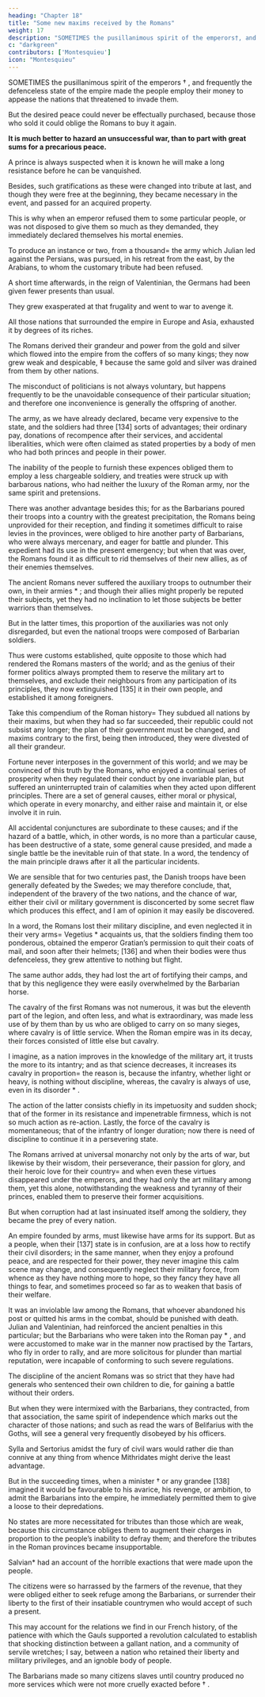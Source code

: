 ```yaml
---
heading: "Chapter 18"
title: "Some new maxims received by the Romans"
weight: 17
description: "SOMETIMES the pusillanimous spirit of the emperors†, and frequently the defenceless state of the empire made the people employ their money to appease the nations that threatened to invade them"
c: "darkgreen"
contributors: ['Montesquieu']
icon: "Montesquieu"
---
```




SOMETIMES the pusillanimous spirit of the emperors † , and frequently the defenceless state of the empire made the people employ their money to appease the nations that threatened to invade them.

But the desired peace could never be effectually purchased, because those who sold it could oblige the Romans to buy it again.

**It is much better to hazard an unsuccessful war, than to part with great sums for a precarious peace.**

A prince is always suspected when it is known he will make a long resistance before he can be vanquished.

Besides, such gratifications as these were changed into tribute at last, and though they were free at the beginning, they became necessary in the event, and passed for an acquired property.

This is why when an emperor refused them to some particular people, or was not disposed to give them so much as they demanded, they immediately declared themselves his mortal enemies. 

To produce an instance or two, from a thousand=  the army which Julian led against the Persians, was pursued, in his retreat from the east, by the Arabians, to whom the customary tribute had been refused.

A short time afterwards, in the reign of Valentinian, the Germans had been given fewer presents than usual.

They grew exasperated at that frugality and went to war to avenge it. 

<!-- , and these northern people being already influenced by a point of honour, avenged themselves of this pretended insult by a cruel war. -->

All those nations that surrounded the empire in Europe and Asia, exhausted it by degrees of its riches.

The Romans derived their grandeur and power from the gold and silver which flowed into the empire from the coffers of so many kings; they now grew weak and despicable, ‡ because the same gold and silver was drained from them by other nations.

The misconduct of politicians is not always voluntary, but happens frequently to be the unavoidable consequence of their particular situation; and therefore one inconvenience is generally the offspring of another.

The army, as we have already declared, became very expensive to the state, and the soldiers had three [134] sorts of advantages; their ordinary pay, donations of recompence after their services, and accidental liberalities, which were often claimed as stated properties by a body of men who had both princes and people in their power.

The inability of the people to furnish these expences obliged them to employ a less chargeable soldiery, and treaties were struck up with barbarous nations, who had neither the luxury of the Roman army, nor the same spirit and pretensions.

There was another advantage besides this; for as the Barbarians poured their troops into a country with the greatest precipitation, the Romans being unprovided for their reception, and finding it sometimes difficult to raise levies in the provinces, were obliged to hire another party of Barbarians, who were always mercenary, and eager for battle and plunder. This expedient had its use in the present emergency; but when that was over, the Romans found it as difficult to rid themselves of their new allies, as of their enemies themselves.

The ancient Romans never suffered the auxiliary troops to outnumber their own, in their armies * ; and though their allies might properly be reputed their subjects, yet they had no inclination to let those subjects be better warriors than themselves.

But in the latter times, this proportion of the auxiliaries was not only disregarded, but even the national troops were composed of Barbarian soldiers.

Thus were customs established, quite opposite to those which had rendered the Romans masters of the world; and as the genius of their former politics always prompted them to reserve the military art to themselves, and exclude their neighbours from any participation of its principles, they now extinguished [135] it in their own people, and established it among foreigners.

Take this compendium of the Roman history=  They subdued all nations by their maxims, but when they had so far succeeded, their republic could not subsist any longer; the plan of their government must be changed, and maxims contrary to the first, being then introduced, they were divested of all their grandeur.

Fortune never interposes in the government of this world; and we may be convinced of this truth by the Romans, who enjoyed a continual series of prosperity when they regulated their conduct by one invariable plan, but suffered an uninterrupted train of calamities when they acted upon different principles. There are a set of general causes, either moral or physical, which operate in every monarchy, and either raise and maintain it, or else involve it in ruin. 

All accidental conjunctures are subordinate to these causes; and if the hazard of a battle, which, in other words, is no more than a particular cause, has been destructive of a state, some general cause presided, and made a single battle be the inevitable ruin of that state. In a word, the tendency of the main principle draws after it all the particular incidents.

We are sensible that for two centuries past, the Danish troops have been generally defeated by the Swedes; we may therefore conclude, that, independent of the bravery of the two nations, and the chance of war, either their civil or military government is disconcerted by some secret flaw which produces this effect, and I am of opinion it may easily be discovered.

In a word, the Romans lost their military discipline, and even neglected it in their very arms=  Vegetius * acquaints us, that the soldiers finding them too ponderous, obtained the emperor Gratian’s permission to quit their coats of mail, and soon after their helmets; [136] and when their bodies were thus defenceless, they grew attentive to nothing but flight.

The same author adds, they had lost the art of fortifying their camps, and that by this negligence they were easily overwhelmed by the Barbarian horse.

The cavalry of the first Romans was not numerous, it was but the eleventh part of the legion, and often less, and what is extraordinary, was made less use of by them than by us who are obliged to carry on so many sieges, where cavalry is of little service. When the Roman empire was in its decay, their forces consisted of little else but cavalry.

I imagine, as a nation improves in the knowledge of the military art, it trusts the more to its intantry; and as that science decreases, it increases its cavalry in proportion=  the reason is, because the infantry, whether light or heavy, is nothing without discipline, whereas, the cavalry is always of use, even in its disorder * . 

The action of the latter consists chiefly in its impetuosity and sudden shock; that of the former in its resistance and impenetrable firmness, which is not so much action as re-action. Lastly, the force of the cavalry is momentaneous; that of the infantry of longer duration; now there is need of discipline to continue it in a persevering state.

The Romans arrived at universal monarchy not only by the arts of war, but likewise by their wisdom, their perseverance, their passion for glory, and their heroic love for their country=  and when even these virtues disappeared under the emperors, and they had only the art military among them, yet this alone, notwithstanding the weakness and tyranny of their princes, enabled them to preserve their former acquisitions.

But when corruption had at last insinuated itself among the soldiery, they became the prey of every nation.

An empire founded by arms, must likewise have arms for its support. But as a people, when their [137] state is in confusion, are at a loss how to rectify their civil disorders; in the same manner, when they enjoy a profound peace, and are respected for their power, they never imagine this calm scene may change, and consequently neglect their military force, from whence as they have nothing more to hope, so they fancy they have all things to fear, and sometimes proceed so far as to weaken that basis of their welfare.

It was an inviolable law among the Romans, that whoever abandoned his post or quitted his arms in the combat, should be punished with death. Julian and Valentinian, had reinforced the ancient penalties in this particular; but the Barbarians who were taken into the Roman pay * , and were accustomed to make war in the manner now practised by the Tartars, who fly in order to rally, and are more solicitous for plunder than martial reputation, were incapable of conforming to such severe regulations.

The discipline of the ancient Romans was so strict that they have had generals who sentenced their own children to die, for gaining a battle without their orders. 

But when they were intermixed with the Barbarians, they contracted, from that association, the same spirit of independence which marks out the character of those nations; and such as read the wars of Belifarius with the Goths, will see a general very frequently disobeyed by his officers.

Sylla and Sertorius amidst the fury of civil wars would rather die than connive at any thing from whence Mithridates might derive the least advantage. 

But in the succeeding times, when a minister † or any grandee [138] imagined it would be favourable to his avarice, his revenge, or ambition, to admit the Barbarians into the empire, he immediately permitted them to give a loose to their depredations.

No states are more necessitated for tributes than those which are weak, because this circumstance obliges them to augment their charges in proportion to the people’s inability to defray them; and therefore the tributes in the Roman provinces became insupportable.

Salvian* had an account of the horrible exactions that were made upon the people. 

The citizens were so harrassed by the farmers of the revenue, that they were obliged either to seek refuge among the Barbarians, or surrender their liberty to the first of their insatiable countrymen who would accept of such a present.

This may account for the relations we find in our French history, of the patience with which the Gauls supported a revolution calculated to establish that shocking distinction between a gallant nation, and a community of servile wretches; I say, between a nation who retained their liberty and military privileges, and an ignoble body of people. 

The Barbarians made so many citizens slaves until country produced no more services which were not more cruelly exacted before † .